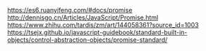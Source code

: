 https://es6.ruanyifeng.com/#docs/promise  
http://dennisgo.cn/Articles/JavaScript/Promise.html  
https://www.zhihu.com/tardis/zm/art/144058361?source_id=1003  
https://tsejx.github.io/javascript-guidebook/standard-built-in-objects/control-abstraction-objects/promise-standard/